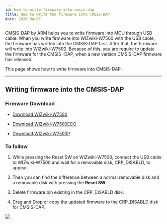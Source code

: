 ```yaml
---
id: how-to-write-firmware-into-cmsis-dap
title: How to write the firmware into CMSIS-DAP
date: 2020-04-07
---
```


CMSIS-DAP by ARM helps you to write firmware into MCU through USB cable.
When you write firmware into WIZwiki-W7500 with the USB cable, the
firmware has written into the CMSIS-DAP first. After that, the firmware
will write into WIZwiki-W7500. Because of this, you are require to
update the firmware for the
CMSIS <a href="https://d3cmhcsnvv7jc.cloudfront.net/docs/img/products/wizwiki_w7500/start_getting_started/lpc11u35_wizwiki_w7500_if_crc_20170411.zip" target="_blank"></a>-DAP,
when a new version CMSIS-DAP firmware has released.

This page shows how to write firmware into CMSIS-DAP.

---


## Writing firmware into the CMSIS-DAP

### Firmware Download 
  * <a href="https://d3cmhcsnvv7jc.cloudfront.net/docs/img/products/w7500/overview/lpc11u35_wizwiki_w7500_if_crc_20170420.zip" target="_blank">Download WIZwiki-W7500</a>

  * <a href="https://d3cmhcsnvv7jc.cloudfront.net/docs/img/products/w7500/overview/lpc11u35_wizwiki_w7500_eco_if_crc_20170420.zip" target="_blank">Download WIZwiki-W7500ECO</a>

  * <a href="https://d3cmhcsnvv7jc.cloudfront.net/docs/img/products/w7500/overview/lpc11u35_wizwiki_w7500p_if_crc_20170420.zip" target="_blank">Download WIZwiki-W7500P</a>


### To follow

   1. While pressing the Reset SW on WIZwiki-W7500, connect the USB cable to WIZwiki-W7500 and  wait for a removable disk, CRP_DISABLD, to appear.

   2. Then you can find the difference between a normal removable disk and a removable disk with pressing the **Reset SW**.
    
   3.  Delete firmware.bin existing in the CRP_DISABLD disk.
    
   4.  Drag and Drop or copy the updated firmware to the CRP_DISABLD disk for CMSIS-DAP.

 ![](https://d3cmhcsnvv7jc.cloudfront.net/docs/img/products/w7500/overview/firm_cmsis_reset.jpg)
